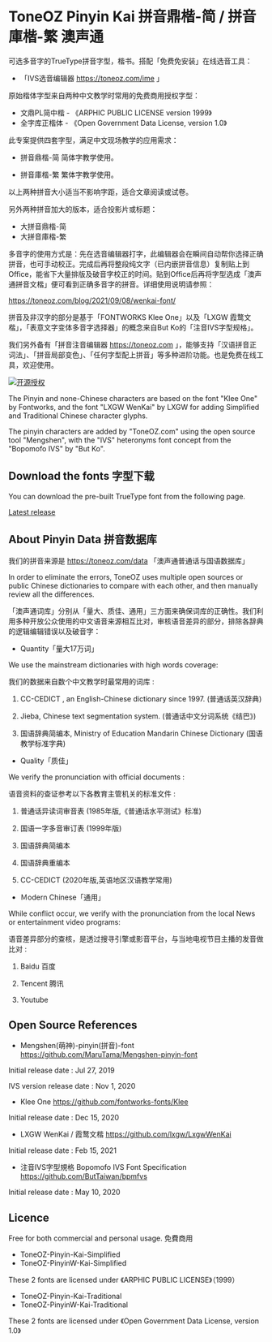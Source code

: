 # ToneOZ Pinyin Kai 拼音鼎楷-简 / 拼音庫楷-繁 澳声通

可选多音字的TrueType拼音字型，楷书。搭配「免费免安装」在线选音工具：

* 「IVS选音编辑器 https://toneoz.com/ime 」

原始楷体字型来自两种中文教学时常用的免费商用授权字型：

* 文鼎PL简中楷 - 《ARPHIC PUBLIC LICENSE version 1999》
* 全字库正楷体 - 《Open Government Data License, version 1.0》

此专案提供四套字型，满足中文现场教学的应用需求：

* 拼音鼎楷-简
简体字教学使用。

* 拼音庫楷-繁
繁体字教学使用。

以上两种拼音大小适当不影响字距，适合文章阅读或试卷。

另外两种拼音加大的版本，适合投影片或标题：

* 大拼音鼎楷-简
* 大拼音庫楷-繁

多音字的使用方式是：先在选音编辑器打字，此编辑器会在瞬间自动帮你选择正确拼音，也可手动校正。完成后再将整段纯文字（已内嵌拼音信息）复制贴上到 Office，能省下大量排版及破音字校正的时间。贴到Office后再将字型选成「澳声通拼音文楷」便可看到正确多音字的拼音。详细使用说明请参照：

https://toneoz.com/blog/2021/09/08/wenkai-font/

拼音及非汉字的部分是基于「FONTWORKS Klee One」以及「LXGW 霞鹜文楷」，「表意文字变体多音字选择器」的概念来自But Ko的「注音IVS字型规格」。

我们另外备有「拼音注音编辑器 https://toneoz.com 」，能够支持「汉语拼音正词法」、「拼音局部变色」、「任何字型配上拼音」等多种进阶功能。也是免费在线工具，欢迎使用。

[![开源授权](https://img.shields.io/github/license/jeffreyxuan/toneoz-font-pinyin-wenkai)](https://github.com/jeffreyxuan/toneoz-font-pinyin-wenkai)

The Pinyin and none-Chinese characters are based on the font "Klee One" by Fontworks, and the font "LXGW WenKai" by LXGW for adding Simplified and Traditional Chinese character glyphs.

The pinyin characters are added by "ToneOZ.com" using the open source tool "Mengshen", with the "IVS" heteronyms font concept from the "Bopomofo IVS" by "But Ko".


## Download the fonts 字型下载

You can download the pre-built TrueType font from the following page.

[Latest release](https://github.com/jeffreyxuan/toneoz-font-pinyin-kai/releases)

## About Pinyin Data 拼音数据库

我们的拼音来源是 https://toneoz.com/data 「澳声通普通话与国语数据库」

In order to eliminate the errors, ToneOZ uses multiple open sources or public Chinese dictionaries to compare with each other, and then manually review all the differences.

「澳声通词库」分别从「量大、质佳、通用」三方面来确保词库的正确性。我们利用多种开放公众使用的中文语音来源相互比对，审核语音差异的部分，排除各辞典的逻辑编辑错误以及破音字：


* Quantity「量大17万词」

We use the mainstream dictionaries with high words coverage:

我们的数据来自数个中文教学时最常用的词库 :

1. CC-CEDICT , an English-Chinese dictionary since 1997.
(普通话英汉辞典)

2. Jieba, Chinese text segmentation system.
(普通话中文分词系统《结巴》)

3. 国语辞典简编本, Ministry of Education Mandarin Chinese Dictionary
(国语教学标准字典)



* Quality「质佳」

We verify the pronunciation with official documents :

语音资料的查证参考以下各教育主管机关的标准文件 :

1. 普通话异读词审音表
(1985年版,《普通话水平测试》标准)

2. 国语一字多音审订表
(1999年版)

3. 国语辞典简编本

4. 国语辞典重编本

5. CC-CEDICT
(2020年版,英语地区汉语教学常用)



* Ｍodern Chinese「通用」

While conflict occur, we verify with the pronunciation from the local News or entertainment video programs:

语音差异部分的查核，是透过搜寻引擎或影音平台，与当地电视节目主播的发音做比对 :

1. Baidu 百度

2. Tencent 腾讯

3. Youtube


## Open Source References

* Mengshen(萌神)-pinyin(拼音)-font 
https://github.com/MaruTama/Mengshen-pinyin-font

Initial release date : Jul 27, 2019

IVS version release date : Nov 1, 2020

* Klee One
https://github.com/fontworks-fonts/Klee

Initial release date :  Dec 15, 2020

* LXGW WenKai / 霞鹜文楷 
https://github.com/lxgw/LxgwWenKai

Initial release date : Feb 15, 2021

* 注音IVS字型規格 Bopomofo IVS Font Specification 
https://github.com/ButTaiwan/bpmfvs

Initial release date : May 10, 2020

## Licence

Free for both commercial and personal usage. 免費商用

* ToneOZ-Pinyin-Kai-Simplified
* ToneOZ-PinyinW-Kai-Simplified

These 2 fonts are licensed under 《ARPHIC PUBLIC LICENSE》（1999）

* ToneOZ-Pinyin-Kai-Traditional
* ToneOZ-PinyinW-Kai-Traditional

These 2 fonts are licensed under 《Open Government Data License, version 1.0》


